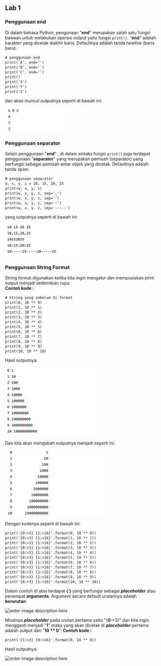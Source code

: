 ## Lab 1

### Penggunaan end
Di dalam bahasa Python, pengunaan "**end**" merupakan salah satu fungsi bawaan untuk melakukan operasi output yaitu fungsi `print()`.  "**end**" adalah karakter yang dicetak diakhir baris. Defaultnya adalah tanda _newline_ (baris baru).

    # penggunaan end  
    print('A', end='')  
    print('B', end='')  
    print('C', end='')  
    print()  
    print('X')  
    print('Y')  
    print('Z')
   
   dan akan muncul outputnya seperti di bawah ini:
   
   ![enter image description here](https://github.com/kameliacindy/Tugas_2/blob/master/img/end.PNG)
   
   ### Penggunaan separator
   Selain penggunaan "**end**" , di dalam sintaks fungsi `print()` juga terdapat penggunaan "**separator**" yang merupakan pemisah (separator) yang berfungsi sebagai pemisah antar objek yang dicetak. Defaultnya adalah tanda spasi.

    # penggunaan separator  
    w, x, y, z = 10, 15, 20, 25  
    print(w, x, y, z)  
    print(w, x, y, z, sep=',')  
    print(w, x, y, z, sep='')  
    print(w, x, y, z, sep=':')  
    print(w, x, y, z, sep='-----')
   yang outputnya seperti di bawah ini:
   
   ![enter image description here](https://github.com/kameliacindy/Tugas_2/blob/master/img/sep.PNG)

### Penggunaan String Format
String format digunakan ketika kita ingin mengatur dan memposiskan print output menjadi sedemikian rupa.  
**Contoh kode :**

    # String yang sebelum di format
    print(0, 10 ** 0)  
    print(1, 10 ** 1)  
    print(2, 10 ** 2)  
    print(3, 10 ** 3)  
    print(4, 10 ** 4)  
    print(5, 10 ** 5)  
    print(6, 10 ** 6)  
    print(7, 10 ** 7)  
    print(8, 10 ** 8)  
    print(9, 10 ** 9)  
    print(10, 10 ** 10)
    
Hasil outputnya:

![enter image description here](https://github.com/kameliacindy/Tugas_2/blob/master/img/string%20format%201.PNG)

Dan kita akan mengubah outputnya menjadi seperti ini:

![enter image description here](https://github.com/kameliacindy/Tugas_2/blob/master/img/string%20format%202.PNG)

Dengan kodenya seperti di bawah ini:

    print('{0:>3} {1:>16}'.format(0, 10 ** 0))  
    print('{0:>3} {1:>16}'.format(1, 10 ** 1))  
    print('{0:>3} {1:>16}'.format(2, 10 ** 2))  
    print('{0:>3} {1:>16}'.format(3, 10 ** 3))  
    print('{0:>3} {1:>16}'.format(4, 10 ** 4))  
    print('{0:>3} {1:>16}'.format(5, 10 ** 5))  
    print('{0:>3} {1:>16}'.format(6, 10 ** 6))  
    print('{0:>3} {1:>16}'.format(7, 10 ** 7))  
    print('{0:>3} {1:>16}'.format(8, 10 ** 8))  
    print('{0:>3} {1:>16}'.format(9, 10 ** 9))  
    print('{0:>3} {1:>16}'.format(10, 10 ** 10))
    
Dalam contoh di atas terdapat **{ }** yang berfungsi sebagai _**placeholder**_ atau penempat **arguments**. Argument secara default urutannya adalah **berurutan**.

![enter image description here](https://github.com/antonmartinus72/Labo_1-2/blob/master/img/6_Output_String-f.png)

Misalnya _**placeholder**_ pada urutan pertama yaitu "{**0**:>3}" dan kita ingin mengganti menjadi "**1**" maka yang akan dicetak di _**placeholder**_ pertama adalah output dari "**10 ** 0**".
 **Contoh kode :**
 
    print('{1:>3} {0:>16}'.format(0, 10 ** 0))

Hasil outputnya:

![enter image description here](https://github.com/antonmartinus72/Labo_1-2/blob/master/img/5_Output_String-f.PNG)






